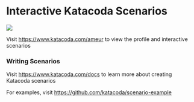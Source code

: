 # Interactive Katacoda Scenarios

[![](http://shields.katacoda.com/katacoda/ameur/count.svg)](https://www.katacoda.com/ameur "Get your profile on Katacoda.com")

Visit https://www.katacoda.com/ameur to view the profile and interactive scenarios

### Writing Scenarios
Visit https://www.katacoda.com/docs to learn more about creating Katacoda scenarios

For examples, visit https://github.com/katacoda/scenario-example

